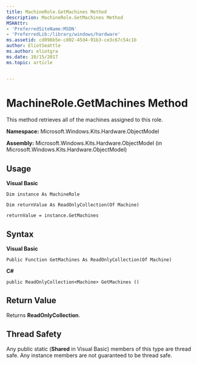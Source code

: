```yaml
---
title: MachineRole.GetMachines Method
description: MachineRole.GetMachines Method
MSHAttr:
- 'PreferredSiteName:MSDN'
- 'PreferredLib:/library/windows/hardware'
ms.assetid: cd096b5e-c802-45d4-91b3-ce3c67c54c1b
author: EliotSeattle
ms.author: eliotgra
ms.date: 10/15/2017
ms.topic: article


---
```


# MachineRole.GetMachines Method


This method retrieves all of the machines assigned to this role.

**Namespace:** Microsoft.Windows.Kits.Hardware.ObjectModel

**Assembly:** Microsoft.Windows.Kits.Hardware.ObjectModel (in Microsoft.Windows.Kits.Hardware.ObjectModel)

## <span id="Usage"></span><span id="usage"></span><span id="USAGE"></span>Usage


**Visual Basic**

`Dim instance As MachineRole`

`Dim returnValue As ReadOnlyCollection(Of Machine)`

`returnValue = instance.GetMachines`

## <span id="Syntax"></span><span id="syntax"></span><span id="SYNTAX"></span>Syntax


**Visual Basic**

`Public Function GetMachines As ReadOnlyCollection(Of Machine)`

**C#**

`public ReadOnlyCollection<Machine> GetMachines ()`

## <span id="Return_Value"></span><span id="return_value"></span><span id="RETURN_VALUE"></span>Return Value


Returns **ReadOnlyCollection**.

## <span id="Thread_Safety"></span><span id="thread_safety"></span><span id="THREAD_SAFETY"></span>Thread Safety


Any public static (**Shared** in Visual Basic) members of this type are thread safe. Any instance members are not guaranteed to be thread safe.

 

 






